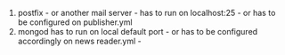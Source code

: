 1. postfix - or another mail server - has to run on localhost:25 - or has to be configured on publisher.yml
2. mongod has to run on local default port - or has to be configured accordingly on news reader.yml -
